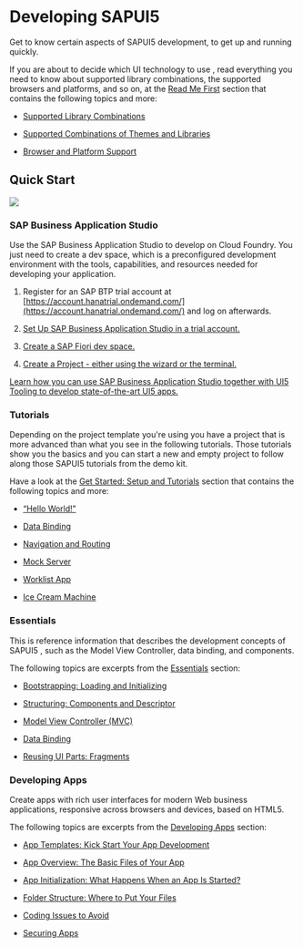 <!-- loio839cb814bddf483a8f27fb3c68b301ba -->

# Developing SAPUI5

Get to know certain aspects of SAPUI5 development, to get up and running quickly.



If you are about to decide which UI technology to use , read everything you need to know about supported library combinations, the supported browsers and platforms, and so on, at the [Read Me First](https://sapui5.hana.ondemand.com/#/topic/167193ced54c41c3961d7df3479d7bbe) section that contains the following topics and more:

-   [Supported Library Combinations](https://sapui5.hana.ondemand.com/#/topic/363cd16eba1f45babe3f661f321a7820)

-   [Supported Combinations of Themes and Libraries](https://sapui5.hana.ondemand.com/#/topic/38ff8c27b022475a92b591bcf6262551)

-   [Browser and Platform Support](https://sapui5.hana.ondemand.com/#/topic/74b59efa0eef48988d3b716bd0ecc933)




<a name="loio839cb814bddf483a8f27fb3c68b301ba__section_qmj_jv5_zcb"/>

## Quick Start

![](images/Image_Map_SAPUI5overview_6ee4d8c.png)



### SAP Business Application Studio

Use the SAP Business Application Studio to develop on Cloud Foundry. You just need to create a dev space, which is a preconfigured development environment with the tools, capabilities, and resources needed for developing your application.

1.  Register for an SAP BTP trial account at [https://account.hanatrial.ondemand.com/](https://account.hanatrial.ondemand.com/) and log on afterwards.

2.  [Set Up SAP Business Application Studio in a trial account.](https://help.sap.com/docs/bas/sap-business-application-studio/getting-started-with-trial-account?version=Cloud)

3.  [Create a SAP Fiori dev space.](https://help.sap.com/docs/bas/sap-business-application-studio/sap-fiori?version=Cloud)
4.  [Create a Project - either using the wizard or the terminal.](https://help.sap.com/docs/bas/sap-business-application-studio/create-project?version=Cloud)


[Learn how you can use SAP Business Application Studio together with UI5 Tooling to develop state-of-the-art UI5 apps.](https://sapui5.hana.ondemand.com/#/topic/6bbad66475d040f39df6fbbaabe6f40f.html)



### Tutorials

Depending on the project template you're using you have a project that is more advanced than what you see in the following tutorials. Those tutorials show you the basics and you can start a new and empty project to follow along those SAPUI5 tutorials from the demo kit.

Have a look at the [Get Started: Setup and Tutorials](https://sapui5.hana.ondemand.com/#/topic/8b49fc198bf04b2d9800fc37fecbb218) section that contains the following topics and more:

-   [“Hello World!”](https://sapui5.hana.ondemand.com/#/topic/592f36fd077b45349a67dcb3efb46ab1)

-   [Data Binding](https://sapui5.hana.ondemand.com/#/topic/e5310932a71f42daa41f3a6143efca9c)

-   [Navigation and Routing](https://sapui5.hana.ondemand.com/#/topic/1b6dcd39a6a74f528b27ddb22f15af0d)

-   [Mock Server](https://sapui5.hana.ondemand.com/#/topic/3a9728ec31f94ca18a7d543ce419d85d)

-   [Worklist App](https://sapui5.hana.ondemand.com/#/topic/6a6a621c978145ad9eef2b221d2cf21d)

-   [Ice Cream Machine](https://sapui5.hana.ondemand.com/#/topic/e5b7f8a93e4b432198869b3ae75981b0)




### Essentials

This is reference information that describes the development concepts of SAPUI5 , such as the Model View Controller, data binding, and components.

The following topics are excerpts from the [Essentials](https://sapui5.hana.ondemand.com/#/topic/ec699e0817fb46a0817b0fa276a249f8) section:

-   [Bootstrapping: Loading and Initializing](https://sapui5.hana.ondemand.com/#/topic/a04b0d10fb494d1cb722b9e341b584ba)

-   [Structuring: Components and Descriptor](https://sapui5.hana.ondemand.com/#/topic/dc9e11c3889441429a60ee871da6f3cb)

-   [Model View Controller \(MVC\)](https://sapui5.hana.ondemand.com/#/topic/91f233476f4d1014b6dd926db0e91070)

-   [Data Binding](https://sapui5.hana.ondemand.com/#/topic/68b9644a253741e8a4b9e4279a35c247)

-   [Reusing UI Parts: Fragments](https://sapui5.hana.ondemand.com/#/topic/36a5b130076e4b4aac2c27eebf324909)




### Developing Apps

Create apps with rich user interfaces for modern Web business applications, responsive across browsers and devices, based on HTML5.

The following topics are excerpts from the [Developing Apps](https://sapui5.hana.ondemand.com/#/topic/23cfd955f58142389fa7c9097e11559c) section:

-   [App Templates: Kick Start Your App Development](https://sapui5.hana.ondemand.com/#/topic/a460a7348a6c431a8bd967ab9fb8d918)

-   [App Overview: The Basic Files of Your App](https://sapui5.hana.ondemand.com/#/topic/28b59ca857044a7890a22aec8cf1fee9)

-   [App Initialization: What Happens When an App Is Started?](https://sapui5.hana.ondemand.com/#/topic/d2f58695fce3476f92fdfc07c9e8f7c6)

-   [Folder Structure: Where to Put Your Files](https://sapui5.hana.ondemand.com/#/topic/003f755d46d34dd1bbce9ffe08c8d46a)

-   [Coding Issues to Avoid](https://sapui5.hana.ondemand.com/#/topic/387787232c214b42954f18c93a28560a)

-   [Securing Apps](https://sapui5.hana.ondemand.com/#/topic/91f3d8706f4d1014b6dd926db0e91070)


